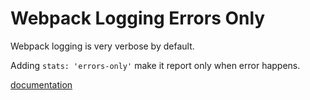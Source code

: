 # Webpack Logging Errors Only

Webpack logging is very verbose by default.

Adding `stats: 'errors-only'` make it report only when error happens.

[documentation](https://webpack.js.org/configuration/stats/)

